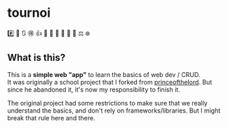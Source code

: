 # tournoi

#️⃣ 🎠 🔃 🉐 👍 🎎 🐙 👐 🏥 🎋 🔗 ⚖ ❄️

## What is this?

This is a **simple web "app"** to learn the basics of web dev / CRUD. \
It was originally a school project that I forked from [princeofthelord](https://github.com/princeofthelord). But since he abandoned it, it's now my responsibility to finish it.

The original project had some restrictions to make sure that we really understand the basics, and don't rely on frameworks/libraries. But I might break that rule here and there.


